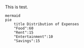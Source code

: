 This is test.
```
mermaid
pie 
    title Distribution of Expenses
    "Food":60
    "Rent":15
    "Entertainment":10
    "Savings":15
```
